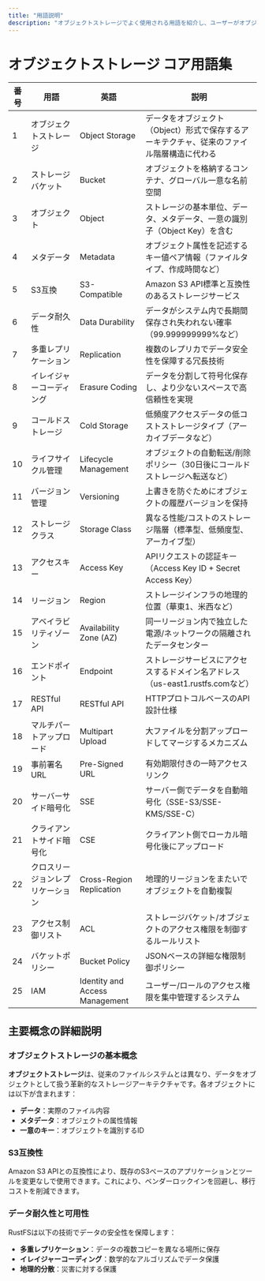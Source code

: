 ```yaml
---
title: "用語説明"
description: "オブジェクトストレージでよく使用される用語を紹介し、ユーザーがオブジェクトストレージを迅速に理解できるようにします"
---
```


# オブジェクトストレージ コア用語集

| 番号 | 用語 | 英語 | 説明 |
|------|--------------------------|------------------------------|--------------------------------------------------------------------------|
| 1 | オブジェクトストレージ | Object Storage | データをオブジェクト（Object）形式で保存するアーキテクチャ、従来のファイル階層構造に代わる |
| 2 | ストレージバケット | Bucket | オブジェクトを格納するコンテナ、グローバル一意な名前空間 |
| 3 | オブジェクト | Object | ストレージの基本単位、データ、メタデータ、一意の識別子（Object Key）を含む |
| 4 | メタデータ | Metadata | オブジェクト属性を記述するキー値ペア情報（ファイルタイプ、作成時間など） |
| 5 | S3互換 | S3-Compatible | Amazon S3 API標準と互換性のあるストレージサービス |
| 6 | データ耐久性 | Data Durability | データがシステム内で長期間保存され失われない確率（99.999999999%など） |
| 7 | 多重レプリケーション | Replication | 複数のレプリカでデータ安全性を保障する冗長技術 |
| 8 | イレイジャーコーディング | Erasure Coding | データを分割して符号化保存し、より少ないスペースで高信頼性を実現 |
| 9 | コールドストレージ | Cold Storage | 低頻度アクセスデータの低コストストレージタイプ（アーカイブデータなど） |
| 10 | ライフサイクル管理 | Lifecycle Management | オブジェクトの自動転送/削除ポリシー（30日後にコールドストレージへ転送など） |
| 11 | バージョン管理 | Versioning | 上書きを防ぐためにオブジェクトの履歴バージョンを保持 |
| 12 | ストレージクラス | Storage Class | 異なる性能/コストのストレージ階層（標準型、低頻度型、アーカイブ型） |
| 13 | アクセスキー | Access Key | APIリクエストの認証キー（Access Key ID + Secret Access Key） |
| 14 | リージョン | Region | ストレージインフラの地理的位置（華東1、米西など） |
| 15 | アベイラビリティゾーン | Availability Zone (AZ) | 同一リージョン内で独立した電源/ネットワークの隔離されたデータセンター |
| 16 | エンドポイント | Endpoint | ストレージサービスにアクセスするドメイン名アドレス（us-east1.rustfs.comなど） |
| 17 | RESTful API | RESTful API | HTTPプロトコルベースのAPI設計仕様 |
| 18 | マルチパートアップロード | Multipart Upload | 大ファイルを分割アップロードしてマージするメカニズム |
| 19 | 事前署名URL | Pre-Signed URL | 有効期限付きの一時アクセスリンク |
| 20 | サーバーサイド暗号化 | SSE | サーバー側でデータを自動暗号化（SSE-S3/SSE-KMS/SSE-C） |
| 21 | クライアントサイド暗号化 | CSE | クライアント側でローカル暗号化後にアップロード |
| 22 | クロスリージョンレプリケーション | Cross-Region Replication | 地理的リージョンをまたいでオブジェクトを自動複製 |
| 23 | アクセス制御リスト | ACL | ストレージバケット/オブジェクトのアクセス権限を制御するルールリスト |
| 24 | バケットポリシー | Bucket Policy | JSONベースの詳細な権限制御ポリシー |
| 25 | IAM | Identity and Access Management | ユーザー/ロールのアクセス権限を集中管理するシステム |

## 主要概念の詳細説明

### オブジェクトストレージの基本概念

**オブジェクトストレージ**は、従来のファイルシステムとは異なり、データをオブジェクトとして扱う革新的なストレージアーキテクチャです。各オブジェクトには以下が含まれます：

- **データ**：実際のファイル内容
- **メタデータ**：オブジェクトの属性情報
- **一意のキー**：オブジェクトを識別するID

### S3互換性

Amazon S3 APIとの互換性により、既存のS3ベースのアプリケーションとツールを変更なしで使用できます。これにより、ベンダーロックインを回避し、移行コストを削減できます。

### データ耐久性と可用性

RustFSは以下の技術でデータの安全性を保障します：

- **多重レプリケーション**：データの複数コピーを異なる場所に保存
- **イレイジャーコーディング**：数学的なアルゴリズムでデータ保護
- **地理的分散**：災害に対する保護